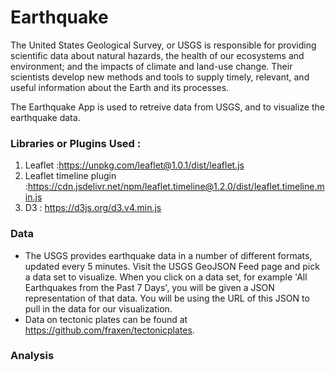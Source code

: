 # Earthquake
The United States Geological Survey, or USGS is responsible for providing scientific data about natural hazards, the health of our ecosystems and environment; and the impacts of climate and land-use change. Their scientists develop new methods and tools to supply timely, relevant, and useful information about the Earth and its processes.

The Earthquake App is used to retreive data from USGS, and to visualize the earthquake data. 

### Libraries or Plugins Used :
 1. Leaflet :https://unpkg.com/leaflet@1.0.1/dist/leaflet.js
 2. Leaflet timeline plugin :https://cdn.jsdelivr.net/npm/leaflet.timeline@1.2.0/dist/leaflet.timeline.min.js
 3. D3 : https://d3js.org/d3.v4.min.js


### Data
  * The USGS provides earthquake data in a number of different formats, updated every 5 minutes. Visit the USGS GeoJSON Feed page and pick a data set to visualize. When you click on a data set, for example 'All Earthquakes from the Past 7 Days', you will be given a JSON representation of that data. You will be using the URL of this JSON to pull in the data for our visualization.
  * Data on tectonic plates can be found at <https://github.com/fraxen/tectonicplates>.

 
 ### Analysis  <Click Here>
 
 
 
